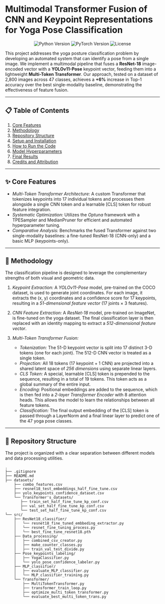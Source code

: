 # Multimodal Transformer Fusion of CNN and Keypoint Representations for Yoga Pose Classification

<div align="center">
  <img src="https://img.shields.io/badge/Python-3.9+-blue.svg" alt="Python Version">
  <img src="https://img.shields.io/badge/PyTorch-2.0+-ee4c2c.svg" alt="PyTorch Version">
  <img src="https://img.shields.io/badge/License-MIT-green.svg" alt="License">
</div>

This project addresses the yoga posture classification problem by developing an automated system that can identify a pose from a single image. We implement a multimodal pipeline that fuses a **ResNet-18** image-encoded vector with a **YOLOv11-Pose** keypoint vector, feeding them into a lightweight **Multi-Token Transformer**. Our approach, tested on a dataset of 2,800 images across 47 classes, achieves a **+6%** increase in Top-1 accuracy over the best single-modality baseline, demonstrating the effectiveness of feature fusion.

---

## 📋 Table of Contents

1.  [Core Features](#-core-features)
2.  [Methodology](#-methodology)
3.  [Repository Structure](#-repository-structure)
4.  [Setup and Installation](#-setup-and-installation)
5.  [How to Run the Code](#-how-to-run-the-code)
6.  [Model Hyperparameters](#-model-hyperparameters)
7.  [Final Results](#-final-results)
8.  [Credits and Attribution](#-credits-and-attribution)

---

## ✨ Core Features

* *Multi-Token Transformer Architecture:* A custom Transformer that tokenizes keypoints into 17 individual tokens and processes them alongside a single CNN token and a learnable [CLS] token for robust feature integration.
* *Systematic Optimization:* Utilizes the *Optuna* framework with a TPESampler and MedianPruner for efficient and automated hyperparameter tuning.
* *Comparative Analysis:* Benchmarks the fused Transformer against two single-modality baselines: a fine-tuned ResNet-18 (CNN-only) and a basic MLP (keypoints-only).

---

## 🧠 Methodology

The classification pipeline is designed to leverage the complementary strengths of both visual and geometric data.

1.  *Keypoint Extraction:* A *YOLOv11-Pose* model, pre-trained on the COCO dataset, is used to generate joint coordinates. For each image, it extracts the (x, y) coordinates and a confidence score for 17 keypoints, resulting in a *51-dimensional feature vector* (17 joints × 3 features).

2.  *CNN Feature Extraction:* A *ResNet-18* model, pre-trained on ImageNet, is fine-tuned on the yoga dataset. The final classification layer is then replaced with an identity mapping to extract a *512-dimensional feature vector*.

3.  *Multi-Token Transformer Fusion:*
    * *Tokenization:* The 51-D keypoint vector is split into 17 distinct 3-D tokens (one for each joint). The 512-D CNN vector is treated as a single token.
    * *Projection:* All 18 tokens (17 keypoint + 1 CNN) are projected into a shared latent space of *256 dimensions* using separate linear layers.
    * *CLS Token:* A special, learnable [CLS] token is prepended to the sequence, resulting in a total of 19 tokens. This token acts as a global summary of the entire input.
    * *Encoding:* Positional embeddings are added to the sequence, which is then fed into a *2-layer Transformer Encoder* with 8 attention heads. This allows the model to learn the relationships between all feature tokens.
    * *Classification:* The final output embedding of the [CLS] token is passed through a LayerNorm and a final linear layer to predict one of the 47 yoga pose classes.
---
## 📂 Repository Structure

The project is organized with a clear separation between different models and data processing utilities.
```text
.
├── .gitignore
├── README.md
├── datasets/
    ├── combo_features.csv
    ├── resnet18_test_embeddings_half_fine_tune.csv
    ├── yolo_keypoints_confidence_dataset.csv
    └── Transformer's_datasets/
       ├── train_set_half_fine_tune_kp_conf.csv
       ├── val_set_half_fine_tune_kp_conf.csv
       └── test_set_half_fine_tune_kp_conf.csv
└── src/
    ├── ResNet18_classifier/
    │   └── resnet18_fine_tuned_embbeding_extractor.py
    │   └── resnet_fine_tuning_process.py
    │   └── best_fine_tune_resnet18.pth
    ├── Data_processing/
    │   ├── combined_csv_creator.py
    │   ├── make_counter_classes.py
    │   ├── train_val_test_divide.py
    ├── Pose_keypoints_labeling/
    │   ├── YogaClassifier.py
    │   └── yolo_pose_confidence_labeler.py
    ├── MLP_classifier/
    │   ├── evaluate_MLP_classifier.py
    │   └── MLP_classifier_training.py  
    └── Transformer/
        ├── MultiTokenTransformer.py
        ├── transformer_train_loop.py
        ├── optimize_multi_token_transformer.py
        └── evaluate_best_multi_token_trans.py
